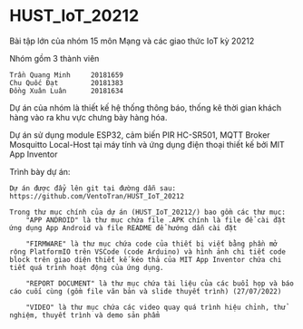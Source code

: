 # HUST_IoT_20212

Bài tập lớn của nhóm 15 môn Mạng và các giao thức IoT kỳ 20212

Nhóm gồm 3 thành viên

    Trần Quang Minh     20181659
    Chu Quốc Đạt        20181383
    Đồng Xuân Luân      20181634

Dự án của nhóm là thiết kế hệ thống thông báo, thống kê thời gian khách hàng vào ra khu vực chưng bày hàng hóa.

Dự án sử dụng module ESP32, cảm biến PIR HC-SR501, MQTT Broker Mosquitto Local-Host tại máy tính và ứng dụng điện thoại thiết kế bởi MIT App Inventor


Trình bày dự án:

    Dự án được đẩy lên git tại đường dẫn sau:
    https://github.com/VentoTran/HUST_IoT_20212

    Trong thư mục chính của dự án (HUST_IoT_20212/) bao gồm các thư mục:
        "APP ANDROID" là thư mục chứa file .APK chính là file để cài đặt ứng dụng App Android và file README để hướng dẫn cài đặt

        "FIRMWARE" là thư mục chứa code của thiết bị viết bằng phần mở rộng PlatformIO trên VSCode (code Arduino) và hình ảnh chi tiết code block trên giao diện thiết kế kéo thả của MIT App Inventor chứa chi tiết quá trình hoạt động của ứng dụng.

        "REPORT DOCUMENT" là thư mục chứa tài liệu của các buổi họp và báo cáo cuối cùng (gồm file văn bản và slide thuyết trình) (27/07/2022)

        "VIDEO" là thư mục chứa các video quay quá trình hiệu chỉnh, thử nghiệm, thuyết trình và demo sản phẩm

